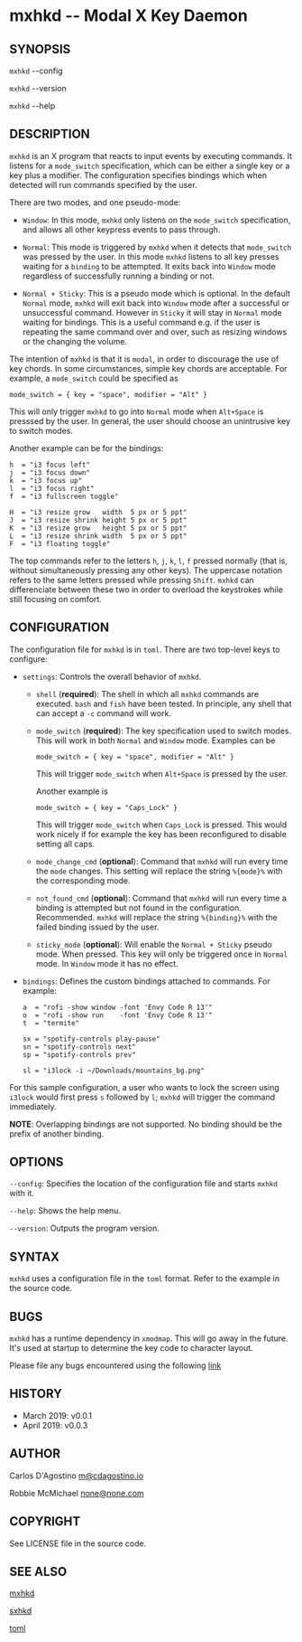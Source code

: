 # mxhkd -- Modal X Key Daemon

## SYNOPSIS

`mxhkd` --config <config>

`mxhkd` --version

`mxhkd` --help

## DESCRIPTION

`mxhkd` is an X program that reacts to input events by executing commands.
It listens for a `mode_switch` specification, which can be either a single
key or a key plus a modifier. The configuration specifies bindings which
when detected will run commands specified by the user.

There are two modes, and one pseudo-mode:

- `Window`: In this mode, `mxhkd` only listens on the `mode_switch`
  specification, and allows all other keypress events to pass through.

- `Normal`: This mode is triggered by `mxhkd` when it detects that
  `mode_switch` was pressed by the user. In this mode `mxhkd` listens to
  all key presses waiting for a `binding` to be attempted. It exits back
  into `Window` mode regardless of successfully running a binding or not.

- `Normal + Sticky`: This is a pseudo mode which is optional. In the default
  `Normal` mode, `mxhkd` will exit back into `Window` mode after a successful
  or unsuccessful command. However in `Sticky` it will stay in `Normal` mode
  waiting for bindings. This is a useful command e.g. if the user is
  repeating the same command over and over, such as resizing windows or
  the changing the volume.

The intention of `mxhkd` is that it is `modal`, in order to discourage the
use of key chords. In some circumstances, simple key chords are acceptable.
For example, a `mode_switch` could be specified as

```
mode_switch = { key = "space", modifier = "Alt" }
```

This will only trigger `mxhkd` to go into `Normal` mode when `Alt+Space`
is presssed by the user. In general, the user should choose an unintrusive
key to switch modes.

Another example can be for the bindings:

```
h  = "i3 focus left"
j  = "i3 focus down"
k  = "i3 focus up"
l  = "i3 focus right"
f  = "i3 fullscreen toggle"

H  = "i3 resize grow   width  5 px or 5 ppt"
J  = "i3 resize shrink height 5 px or 5 ppt"
K  = "i3 resize grow   height 5 px or 5 ppt"
L  = "i3 resize shrink width  5 px or 5 ppt"
F  = "i3 floating toggle"
```

The top commands refer to the letters `h`, `j`, `k`, `l`, `f` pressed
normally (that is, without simultaneously pressing any other keys).
The uppercase notation refers to the same letters pressed while
pressing `Shift`. `mxhkd` can differenciate between these two in order
to overload the keystrokes while still focusing on comfort.

## CONFIGURATION

The configuration file for `mxhkd` is in `toml`. There are two top-level
keys to configure:

* `settings`: Controls the overall behavior of `mxhkd`.

  * `shell` (**required**): The shell in which all `mxhkd` commands
    are executed. `bash` and `fish` have been tested. In principle, any
    shell that can accept a `-c` command will work.

  * `mode_switch` (**required**): The key specification used to switch
    modes. This will work in both `Normal` and `Window` mode. Examples can be

    ```
    mode_switch = { key = "space", modifier = "Alt" }
    ```

    This will trigger `mode_switch` when `Alt+Space` is pressed by the user.

    Another example is

    ```
    mode_switch = { key = "Caps_Lock" }
    ```

    This will trigger `mode_switch` when `Caps_Lock` is pressed. This would
    work nicely if for example the key has been reconfigured to disable
    setting all caps.

  * `mode_change_cmd` (**optional**): Command that `mxhkd` will run every time
    the `mode` changes. This setting will replace the string `%{mode}%` with
    the corresponding mode.

  * `not_found_cmd` (**optional**): Command that `mxhkd` will run every time
    a binding is attempted but not found in the configuration. Recommended.
    `mxhkd` will replace the string `%{binding}%` with the failed binding
    issued by the user.

  * `sticky_mode` (**optional**): Will enable the `Normal + Sticky` pseudo
    mode. When pressed. This key will only be triggered once in `Normal`
    mode. In `Window` mode it has no effect.

* `bindings`: Defines the custom bindings attached to commands. For example:

    ```
    a  = "rofi -show window -font 'Envy Code R 13'"
    o  = "rofi -show run    -font 'Envy Code R 13'"
    t  = "termite"

    sx = "spotify-controls play-pause"
    sn = "spotify-controls next"
    sp = "spotify-controls prev"

    sl = "i3lock -i ~/Downloads/mountains_bg.png"
    ```

For this sample configuration, a user who wants to lock the screen using
`i3lock` would first press `s` followed by `l`; `mxhkd` will trigger
the command immediately.

**NOTE**: Overlapping bindings are not supported. No binding should be
the prefix of another binding.

## OPTIONS

`--config`: Specifies the location of the configuration file and starts
`mxhkd` with it.


`--help`: Shows the help menu.


`--version`: Outputs the program version.

## SYNTAX

`mxhkd` uses a configuration file in the `toml` format. Refer
to the example in the source code.

## BUGS

`mxhkd` has a runtime dependency in `xmodmap`. This will go away in
the future. It's used at startup to determine the key code to
character layout.

Please file any bugs encountered using the following
[link](https://github.com/carlosdagos/mxhkd/issues)

## HISTORY

* March 2019: v0.0.1
* April 2019: v0.0.3

## AUTHOR

Carlos D'Agostino <m@cdagostino.io>

Robbie McMichael <none@none.com>

## COPYRIGHT

See LICENSE file in the source code.

## SEE ALSO

[mxhkd](https://github.com/carlosdagos/mxhkd)

[sxhkd](https://github.com/baskerville/sxhkd)

[toml](https://github.com/toml-lang/toml)
